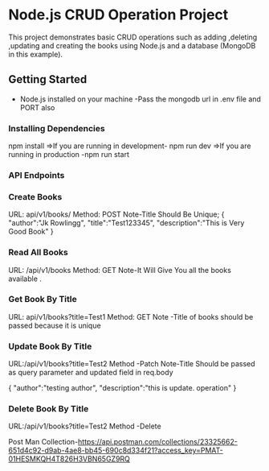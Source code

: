 # Node.js CRUD Operation Project

This project demonstrates basic CRUD operations such as adding ,deleting ,updating and creating the books using Node.js and a database (MongoDB in this example).

## Getting Started
- Node.js installed on your machine
-Pass the mongodb url in .env file and PORT also 


### Installing Dependencies
npm install
=>If you are running in development- npm run dev
=>If you are running in production -npm run start 

### API Endpoints


### Create Books
URL: api/v1/books/
Method: POST
Note-Title Should Be Unique;
{
    "author":"Jk Rowlingg", 
    "title":"Test123345",
    "description":"This is Very Good Book"
}

### Read All Books
URL: /api/v1/books
Method: GET
Note-It Will Give You all the books available .


### Get Book By Title
URL: api/v1/books?title=Test1
Method: GET
Note -Title of books should be passed because it is unique

### Update Book By Title
URL:/api/v1/books?title=Test2
Method -Patch
Note-Title Should be passed as query parameter and updated field in req.body 

{
    "author":"testing author",
    "description":"this is update. operation"
}
### Delete Book By Title
URL:/api/v1/books?title=Test2
Method -Delete

Post Man Collection-https://api.postman.com/collections/23325662-651d4c92-d9ab-4ae8-bb45-690c8d334f21?access_key=PMAT-01HESMKQH4T826H3VBN65GZ9RQ

















